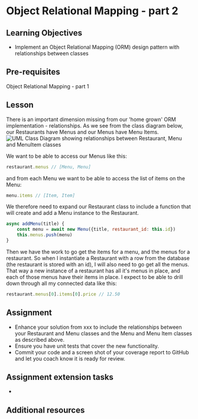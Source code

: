 # Object Relational Mapping - part 2

## Learning Objectives
* Implement an Object Relational Mapping (ORM) design pattern with relationships between classes

## Pre-requisites
Object Relational Mapping - part 1

## Lesson
There is an important dimension missing from our 'home grown' ORM implementation - relationships. As we see from the class diagram below, our Restaurants have Menus and our Menus have Menu Items. 
![UML Class Diagram showing relationships between Restaurant, Menu and MenuItem classes](https://user-images.githubusercontent.com/1316724/105141638-5d11d500-5af1-11eb-98ee-d177df9c5894.png)

We want to be able to access our Menus like this:

```javascript
restaurant.menus // [Menu, Menu]
```
and from each Menu we want to be able to access the list of items on the Menu:
```javascript
menu.items // [Item, Item]
```
We therefore need to expand our Restaurant class to include a function that will create and add a Menu instance to the Restaurant. 

```javascript
async addMenu(title) {
    const menu = await new Menu({title, restaurant_id: this.id})
    this.menus.push(menu)
}
```
Then we have the work to go get the items for a menu, and the menus for a restaurant. So when I instantiate a Restaurant with a row from the database (the restaurant is stored with an id), I will also need to go get all the menus. That way a new instance of a restaurant has all it's menus in place, and each of those menus have their items in place. I expect to be able to drill down through all my connected data like this:
```javascript
restaurant.menus[0].items[0].price // 12.50
```

## Assignment

* Enhance your solution from xxx to include the relationships between your Restaurant and Menu classes and the Menu and Menu Item classes as described above.
* Ensure you have unit tests that cover the new functionality.
* Commit your code and a screen shot of your coverage report to GitHub and let you coach know it is ready for review. 


## Assignment extension tasks
* 

## Additional resources
